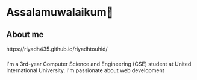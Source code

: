 <h1 align="left">Assalamuwalaikum👋 </h1>

###

<h2 align="left">About me</h2>
https://riyadh435.github.io/riyadhtouhid/




###

<p align="left">I'm a 3rd-year Computer Science and Engineering (CSE) student at United International University. I'm passionate about web development</p>



###
